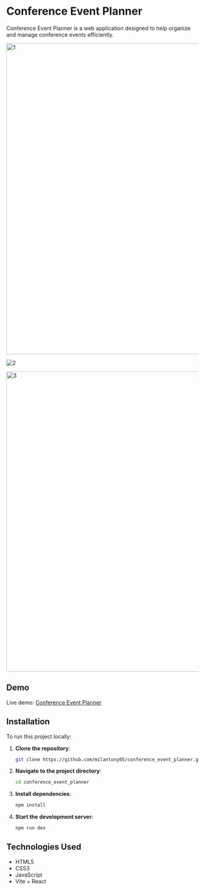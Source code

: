 # Conference Event Planner

Conference Event Planner is a web application designed to help organize and manage conference events efficiently.

<img width="814" alt="1" src="https://github.com/user-attachments/assets/7ea56fb0-3f12-43a7-9f2d-0f482d6df38c" />

![2](https://github.com/user-attachments/assets/01a94660-6582-418a-a8dd-c68b627b20af)

<img width="786" alt="3" src="https://github.com/user-attachments/assets/fb88afaa-3e28-406d-b18f-a96af7a9b97e" />

## Demo

Live demo: [Conference Event Planner](https://milantony05.github.io/conference_event_planner/)

## Installation

To run this project locally:

1. **Clone the repository**:
   ```bash
   git clone https://github.com/milantony05/conference_event_planner.git
   ```
2. **Navigate to the project directory**:
   ```bash
   cd conference_event_planner
   ```
3. **Install dependencies**:
   ```bash
   npm install
   ```
4. **Start the development server**:
   ```bash
   npm run dev
   ```

## Technologies Used

- HTML5
- CSS3
- JavaScript
- Vite + React
